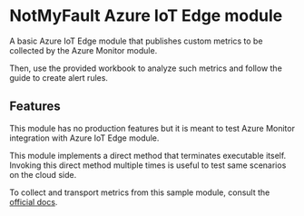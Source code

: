 # NotMyFault Azure IoT Edge module

A basic Azure IoT Edge module that publishes custom metrics to be collected by the Azure Monitor module.

Then, use the provided workbook to analyze such metrics and follow the guide to create alert rules.

## Features

This module has no production features but it is meant to test Azure Monitor integration with Azure IoT Edge module.

This module implements a direct method that terminates executable itself. Invoking this direct method multiple times is useful to test same scenarios on the cloud side.

To collect and transport metrics from this sample module, consult the [official docs](https://docs.microsoft.com/azure/iot-edge/how-to-add-custom-metrics?view=iotedge-2020-11#configure-the-metrics-collector-to-collect-custom-metrics).